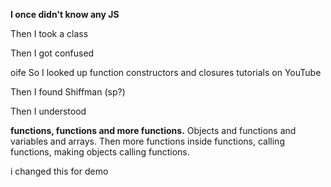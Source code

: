 **I once didn't know any JS**<p>
Then I took a class<p>
Then I got confused<p>
oife
So I looked up function constructors and closures tutorials on YouTube<p>
Then I found Shiffman (sp?)<p>
Then I understood<p>

**functions, functions and more functions.** Objects and functions and variables and arrays. Then more functions inside functions, calling functions, making objects calling functions.

i changed this for demo
